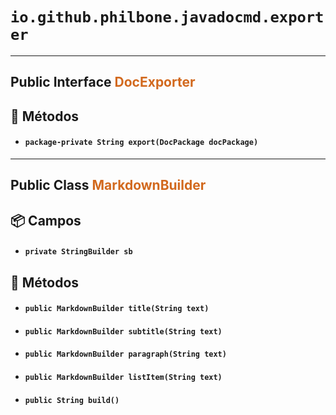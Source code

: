 # `io.github.philbone.javadocmd.exporter`

---

## Public Interface <span style="color:#d2691e">DocExporter</span>

## 🧮 Métodos

- #### `package-private String export(DocPackage docPackage)`
---

## Public Class <span style="color:#d2691e">MarkdownBuilder</span>

## 📦 Campos

- #### `private StringBuilder sb`
## 🧮 Métodos

- #### `public MarkdownBuilder title(String text)`
- #### `public MarkdownBuilder subtitle(String text)`
- #### `public MarkdownBuilder paragraph(String text)`
- #### `public MarkdownBuilder listItem(String text)`
- #### `public String build()`

